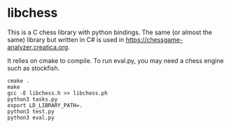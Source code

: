 # libchess

This is a C chess library with python bindings. The same (or almost the same) library but written in C# is used in https://chessgame-analyzer.creatica.org.

It relies on cmake to compile. To run eval.py, you may need a chess engine such as stockfish. 

```
cmake .
make
gcc -E libchess.h >> libchess.ph
python3 tasks.py
export LD_LIBRARY_PATH=.
python3 test.py
python3 eval.py
```